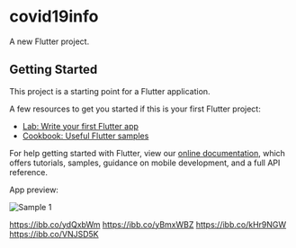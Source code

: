 # covid19info

A new Flutter project.

## Getting Started

This project is a starting point for a Flutter application.

A few resources to get you started if this is your first Flutter project:

- [Lab: Write your first Flutter app](https://flutter.dev/docs/get-started/codelab)
- [Cookbook: Useful Flutter samples](https://flutter.dev/docs/cookbook)

For help getting started with Flutter, view our
[online documentation](https://flutter.dev/docs), which offers tutorials,
samples, guidance on mobile development, and a full API reference.

App preview:

![Sample 1](https://ibb.co/ydQxbWm)

https://ibb.co/ydQxbWm
https://ibb.co/yBmxWBZ
https://ibb.co/kHr9NGW
https://ibb.co/VNJSD5K
